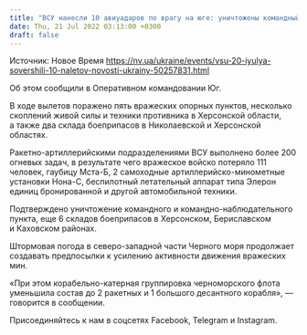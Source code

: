 ```yaml
---
title: "ВСУ нанесли 10 авиуадаров по врагу на юге: уничтожены командный пункт и шесть складов боеприпасов"
date: Thu, 21 Jul 2022 03:13:00 +0300
draft: false
---
```

Источник: Новое Время https://nv.ua/ukraine/events/vsu-20-iyulya-sovershili-10-naletov-novosti-ukrainy-50257831.html


 Об этом сообщили в Оперативном командовании Юг.

В ходе вылетов поражено пять вражеских опорных пунктов, несколько скоплений живой силы и техники противника в Херсонской области, а также два склада боеприпасов в Николаевской и Херсонской областях.

Ракетно-артиллерийскими подразделениями ВСУ выполнено более 200 огневых задач, в результате чего вражеское войско потеряло 111 человек, гаубицу Мста-Б, 2 самоходные артиллерийско-минометные установки Нона-С, беспилотный летательный аппарат типа Элерон единиц бронированной и другой автомобильной техники.

Подтверждено уничтожение командного и командно-наблюдательного пункта, еще 6 складов боеприпасов в Херсонском, Бериславском и Каховском районах.

Штормовая погода в северо-западной части Черного моря продолжает создавать предпосылки к усилению активности движения вражеских мин.

«При этом корабельно-катерная группировка черноморского флота уменьшила состав до 2 ракетных и 1 большого десантного корабля», — говорится в сообщении.

Присоединяйтесь к нам в соцсетях Facebook, Telegram и Instagram.
